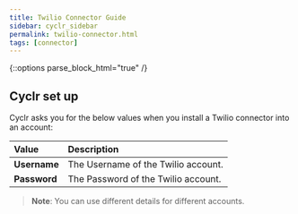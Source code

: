```yaml
---
title: Twilio Connector Guide
sidebar: cyclr_sidebar
permalink: twilio-connector.html
tags: [connector]
---
```

{::options parse_block_html="true" /}

<section class="card">

## Cyclr set up 

Cyclr asks you for the below values when you install a Twilio connector into an account:

   | Value              | Description                                 |
   | :----------------- | :------------------------------------------ |
   | **Username**   | The Username of the Twilio account.                           |
   | **Password**   | The Password of the Twilio account.                              |

> **Note**: You can use different details for different accounts.


</section>
